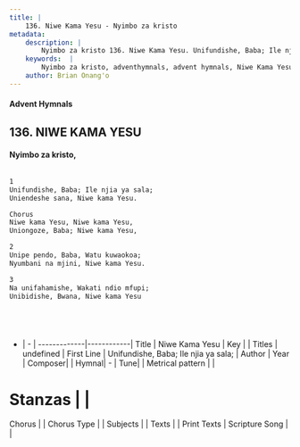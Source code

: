 ```yaml
---
title: |
    136. Niwe Kama Yesu - Nyimbo za kristo
metadata:
    description: |
        Nyimbo za kristo 136. Niwe Kama Yesu. Unifundishe, Baba; Ile njia ya sala;  Uniendeshe sana, Niwe kama Yesu.  Chorus Niwe kama Yesu, Niwe kama Yesu,  Uniongoze, Baba; Niwe kama Yesu,  
    keywords:  |
        Nyimbo za kristo, adventhymnals, advent hymnals, Niwe Kama Yesu, Unifundishe, Baba; Ile njia ya sala; . 
    author: Brian Onang'o
---
```


#### Advent Hymnals
## 136. NIWE KAMA YESU
####  Nyimbo za kristo,

```txt

1
Unifundishe, Baba; Ile njia ya sala; 
Uniendeshe sana, Niwe kama Yesu.

Chorus
Niwe kama Yesu, Niwe kama Yesu, 
Uniongoze, Baba; Niwe kama Yesu,

2
Unipe pendo, Baba, Watu kuwaokoa; 
Nyumbani na mjini, Niwe kama Yesu.

3
Na unifahamishe, Wakati ndio mfupi; 
Unibidishe, Bwana, Niwe kama Yesu






```

- |   -  |
-------------|------------|
Title | Niwe Kama Yesu |
Key |  |
Titles | undefined |
First Line | Unifundishe, Baba; Ile njia ya sala;  |
Author | 
Year | 
Composer| |
Hymnal|  - |
Tune|  |
Metrical pattern | |
# Stanzas |  |
Chorus |  |
Chorus Type |  |
Subjects | |
Texts |  |
Print Texts | 
Scripture Song |  |
    
